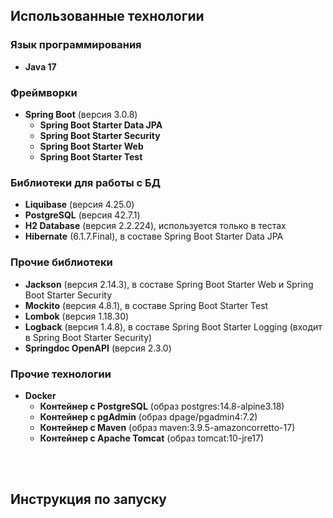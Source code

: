 ## Использованные технологии

### Язык программирования
- **Java 17**

### Фреймворки
- **Spring Boot**  (версия 3.0.8)
  - **Spring Boot Starter Data JPA**
  - **Spring Boot Starter Security**
  - **Spring Boot Starter Web**
  - **Spring Boot Starter Test**

### Библиотеки для работы с БД
- **Liquibase** (версия 4.25.0)
- **PostgreSQL** (версия 42.7.1)
- **H2 Database** (версия 2.2.224), используется только в тестах
- **Hibernate** (6.1.7.Final), в составе Spring Boot Starter Data JPA

### Прочие библиотеки
- **Jackson** (версия 2.14.3), в составе Spring Boot Starter Web и Spring Boot Starter Security
- **Mockito** (версия 4.8.1), в составе Spring Boot Starter Test
- **Lombok** (версия 1.18.30)
- **Logback** (версия 1.4.8), в составе Spring Boot Starter Logging (входит в Spring Boot Starter Security)
- **Springdoc OpenAPI** (версия 2.3.0)

### Прочие технологии
- **Docker**
  - **Контейнер с PostgreSQL** (образ postgres:14.8-alpine3.18)
  - **Контейнер с pgAdmin** (образ dpage/pgadmin4:7.2)
  - **Контейнер с Maven** (образ maven:3.9.5-amazoncorretto-17)
  - **Контейнер с Apache Tomcat** (образ tomcat:10-jre17)

<br><br>
## Инструкция по запуску
